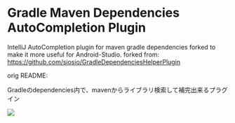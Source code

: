 Gradle Maven Dependencies AutoCompletion Plugin
===============================================

IntelliJ AutoCompletion plugin for maven gradle dependencies
forked to make it more useful for Android-Studio.
forked from:
 https://github.com/siosio/GradleDependenciesHelperPlugin

orig README:

Gradleのdependencies内で、mavenからライブラリ検索して補完出来るプラグイン


<img src="https://lh3.googleusercontent.com/-Q6Nyp1XdYLw/Ujs2ZQuff4I/AAAAAAAADbM/bMpLQgBfMkc/w587-h309-no/idea_gradle_plugin.png" />